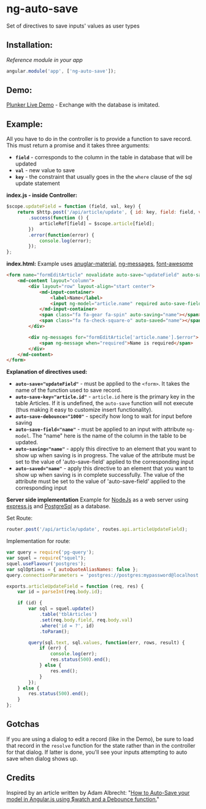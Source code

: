 ng-auto-save
====================

Set of directives to save inputs' values as user types

Installation:
-------------
*Reference module in your app*
```JavaScript
angular.module('app', ['ng-auto-save']);
```

Demo:
-------------
[Plunker Live Demo](http://plnkr.co/edit/7HIAXH?p=preview) - Exchange with the database is imitated.

Example:
-------------
All you have to do in the controller is to provide a function to save record. This must return a promise and it takes three arguments:
* **`field`** - corresponds to the column in the table in database that will be updated
* **`val`** - new value to save
* **`key`** - the constraint that usually goes in the the `where` clause of the sql update statement

**index.js - inside Controller:**
```JavaScript
$scope.updateField = function (field, val, key) {
	return $http.post('/api/article/update', { id: key, field: field, val: val })
		.success(function () {
			articleRef[field] = $scope.article[field];
		})
		.error(function(error) {
			console.log(error);
		});
};
```

**index.html:**
Example uses [anuglar-material](https://material.angularjs.org/#/), [ng-messages](https://docs.angularjs.org/api/ngMessages/directive/ngMessages), [font-awesome](http://fortawesome.github.io/Font-Awesome/)
```HTML
<form name="formEditArticle" novalidate auto-save="updateField" auto-save-key="article.id" auto-save-debounce="1000">
	<md-content layout="column">
		<div layout="row" layout-align="start center">
			<md-input-container>
				<label>Name</label>
				<input ng-model="article.name" required auto-save-field="name" name="article.name">
			</md-input-container>
			<span class="fa fa-gear fa-spin" auto-saving="name"></span>
			<span class="fa fa-check-square-o" auto-saved="name"></span>
		</div>

		<div ng-messages for="formEditArticle['article.name'].$error">
			<span ng-message when="required">Name is required</span>
		</div>
	</md-content>
</form>
```
**Explanation of directives used:**
* **`auto-save="updateField"`** - must be applied to the `<form>`. It takes the name of the function used to save record.
* **`auto-save-key="article.id"`** - `article.id` here is the primary key in the table Articles. If it is undefined, the `auto-save` function will not execute (thus making it easy to customize insert functionality).
* **`auto-save-debounce="1000"`** - specify how long to wait for input before saving
* **`auto-save-field="name"`** - must be applied to an input with attribute `ng-model`. The "name" here is the name of the column in the table to be updated.
* **`auto-saving="name"`** - apply this directive to an element that you want to show up when saving is in progress. The value of the attribute must be set to the value of 'auto-save-field' applied to the corresponding input
* **`auto-saved="name"`** - apply this directive to an element that you want to show up when saving is in complete successfully. The value of the attribute must be set to the value of 'auto-save-field' applied to the corresponding input

**Server side implementation**
Example for [NodeJs](http://nodejs.org/) as a web server using [express.js](http://expressjs.com/) and [PostgreSql](http://www.postgresql.org/) as a database.

Set Route:
```JavaScript
router.post('/api/article/update', routes.api.articleUpdateField);
```
Implementation for route:
```JavaScript
var query = require('pg-query');
var squel = require("squel");
squel.useFlavour('postgres');
var sqlOptions = { autoQuoteAliasNames: false };
query.connectionParameters = 'postgres://postgres:mypassword@localhost:5432/Articles'; // example connection

exports.articleUpdateField = function (req, res) {
    var id = parseInt(req.body.id);

    if (id) {
        var sql = squel.update()
            .table('tblArticles')
            .set(req.body.field, req.body.val)
            .where('id = ?', id)
            .toParam();

        query(sql.text, sql.values, function(err, rows, result) {
            if (err) {
                console.log(err);
                res.status(500).end();
            } else {
                res.end();
            }
        });
    } else {
        res.status(500).end();
    }
};
```

Gotchas
-------------
If you are using a dialog to edit a record (like in the Demo), be sure to load that record in the `resolve` function for the state rather than in the controller for that dialog. If latter is done, you'll see your inputs attempting to auto save when dialog shows up.

Credits
-------------
Inspired by an article written by Adam Albrecht: "[How to Auto-Save your model in Angular.js using $watch and a Debounce function.](http://adamalbrecht.com/2013/10/30/auto-save-your-model-in-angular-js-with-watch-and-debounce/)"
